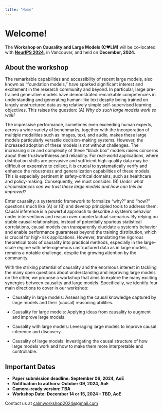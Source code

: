 ```yaml
---
title: "Home"
---
```


# Welcome!

<!-- <img src="logo.jpeg" alt="CALM workshop" width="500px"/></a> -->

The **Workshop on
Causality and Large Models (C♥️LM)** will be co-located with [**NeurIPS 2024**](https://neurips.cc/Conferences/2024/), in Vancouver, and held on **December, 2024.**


## About the workshop

The remarkable capabilities and accessibility of recent large models, also known as “foundation models,” have sparked significant interest and excitement in the research community and beyond. In particular, large pre-trained generative models have demonstrated remarkable competencies in understanding and generating human-like text despite being trained on largely unstructured data using relatively simple self-supervised learning objectives. This raises the question: (A) *Why do such large models work so well?*

The impressive performance, sometimes even exceeding human experts, across a wide variety of benchmarks, together with the incorporation of multiple modalities such as images, text, and audio, makes these large models particularly versatile decision-making systems. However, the increased adoption of these models is not without challenges. The increasing size and complexity of these “black box” models raises concerns about their trustworthiness and reliability. For real-world applications, where distribution shifts are pervasive and sufficient high-quality data may be difficult or expensive to collect, it is crucial to systematically verify and enhance the robustness and generalization capabilities of these models. This is especially pertinent in safety-critical domains, such as healthcare and policy-making. Consequently, we must consider: (B) *Under what circumstances can we trust these large models and how can this be improved?*

Enter causality: a systematic framework to formalize “why?” and “how?” questions much like (A) or (B) and develop principled tools to address them. Causal inference is a powerful approach to describe a system’s behavior under interventions and reason over counterfactual scenarios. By relying on stable causal relationships, instead of potentially spurious statistical correlations, causal models can transparently elucidate a system’s behavior and enable performance guarantees beyond the training distribution, which is crucial for high-risk applications. However, translating the rigorous theoretical tools of causality into practical methods, especially in the large-scale regime with heterogeneous unstructured data as in large models, remains a notable challenge, despite the growing attention by the community.

With the striking potential of causality and the enormous interest in tackling the many open questions about understanding and improving large models on the other, we propose a workshop that aims to explore the many exciting synergies between causality and large models. Specifically, we identify four main directions to cover in our workshop:

* Causality in large models: Assessing the causal knowledge captured by large models and their (causal) reasoning abilities.

* Causality for large models: Applying ideas from causality to augment and improve large models.

* Causality with large models: Leveraging large models to improve causal inference and discovery.

* Causality of large models: Investigating the causal structure of how large models work and how to make them more interpretable and controllable.

## Important Dates

* **Paper submission deadline: September 06, 2024, AoE**
* **Notification to authors: October 09, 2024, AoE**
* **Camera-ready version: TBA**
* **Workshop Date: December 14 or 15, 2024 - TBD, AoE**

Contact us at <calmworkshop2024@gmail.com>
